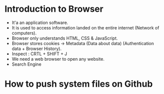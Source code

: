 # Introduction to Browser

- It'a an application software.
- It is used to access information landed on the entire internet (Network of computers).
- Browser only understands HTML, CSS & JavaScript.
- Browser stores cookies -> Metadata (Data about data) (Authentication data + Browser History).
- Inspect  : CRTL + SHIFT + J
- We need a web browser to open any website. 
- Search Engine

# How to push system files on Github
